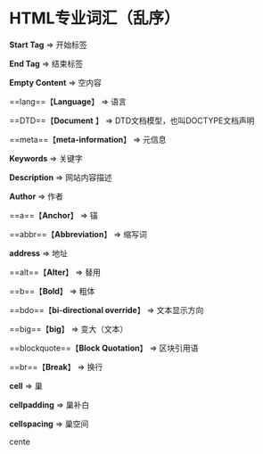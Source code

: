 # HTML专业词汇（乱序）

**Start Tag**   $\Longrightarrow$   开始标签

**End Tag**   $\Longrightarrow$   结束标签

**Empty Content**   $\Longrightarrow$   空内容

==lang==【**Language**】   $\Longrightarrow$   语言

==DTD==【**Document** 】   $\Longrightarrow$   DTD文档模型，也叫DOCTYPE文档声明

==meta==【**meta-information**】   $\Longrightarrow$   元信息

**Keywords**   $\Longrightarrow$   关键字

**Description**   $\Longrightarrow$    网站内容描述

**Author**   $\Longrightarrow$   作者

==a==【**Anchor**】   $\Longrightarrow$   锚

==abbr==【**Abbreviation**】   $\Longrightarrow$   缩写词

**address**   $\Longrightarrow$   地址

==alt==【**Alter**】   $\Longrightarrow$   替用

==b==【**Bold**】   $\Longrightarrow$   粗体

==bdo==【**bi-directional override**】   $\Longrightarrow$   文本显示方向

==big==【**big**】   $\Longrightarrow$   变大（文本）

==blockquote==【**Block Quotation**】   $\Longrightarrow$   区块引用语

==br==【**Break**】   $\Longrightarrow$   换行

**cell**   $\Longrightarrow$   巢

**cellpadding**   $\Longrightarrow$   巢补白

**cellspacing**   $\Longrightarrow$   巢空间

cente